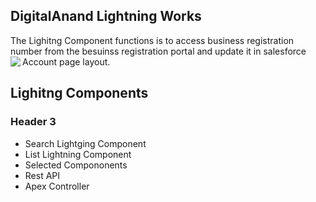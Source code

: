 ## DigitalAnand Lightning Works
The Lighitng Component functions is to access business registration number from the besuinss registration portal and update it in salesforce Account page layout.
<a href="https://imgflip.com/gif/3zhjuz"><img src="https://i.imgflip.com/3zhjuz.gif" BORDER="0" ALIGN="Left"/></a>
###

## Lighitng Components
### Header 3
- Search Lightging Component 
- List Lightning  Component
- Selected Compononents
- Rest API
- Apex Controller



